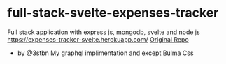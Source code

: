 # full-stack-svelte-expenses-tracker
Full stack application with express js, mongodb, svelte and node js https://expenses-tracker-svelte.herokuapp.com/ 
[Original Repo](https://github.com/3stbn/full-stack-svelte-expenses-tracker)
- by @3stbn 
My graphql implimentation and except Bulma Css